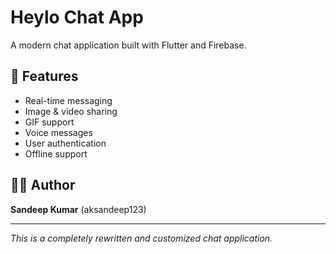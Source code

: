 # Heylo Chat App

A modern chat application built with Flutter and Firebase.

## 🚀 Features
- Real-time messaging
- Image & video sharing
- GIF support
- Voice messages
- User authentication
- Offline support

## 👨‍💻 Author
**Sandeep Kumar** (aksandeep123)

---
*This is a completely rewritten and customized chat application.*